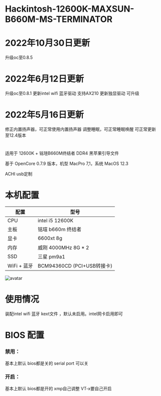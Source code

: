 # Hackintosh-12600K-MAXSUN-B660M-MS-TERMINATOR

# 2022年10月30日更新
升级oc至0.8.5

# 2022年6月12日更新
升级oc至0.8.1 
更新intel wifi 蓝牙驱动 支持AX210
更新独显驱动
可升级

# 2022年5月16日更新

修正内置扬声器，可正常使用内置扬声器
调整睡眠，可正常睡眠唤醒
可正常更新至12.4版本

#
适用于 12600K + 铭瑄B660M终结者 DDR4 黑苹果引导文件

基于 OpenCore 0.7.9 版本，机型 MacPro 7,1，系统 MacOS 12.3

ACHI usb定制


# 本机配置

| 配置        | 型号                      |
|-----------|-------------------------|
| CPU       | intel i5 12600K         |
| 主板        | 铭瑄 b660m 终结者            |
| 显卡        | 6600xt 8g               |
| 内存        | 威刚 4000MHz 8G * 2       |
| SSD       | 三星 pm9a1                |
| WiFi + 蓝牙 | BCM94360CD (PCI+USB转接卡) |

![avatar](png.jpg)

# 使用情况
装配intel wifi 蓝牙 kext文件 ，默认未启用。intel网卡启用即可

# BIOS 配置


### 禁用：

基本上默认 bios都是关的
serial port 可以关
### 开启：
基本上默认 bios都是开的
xmp自己调整
VT-x要自己开启
